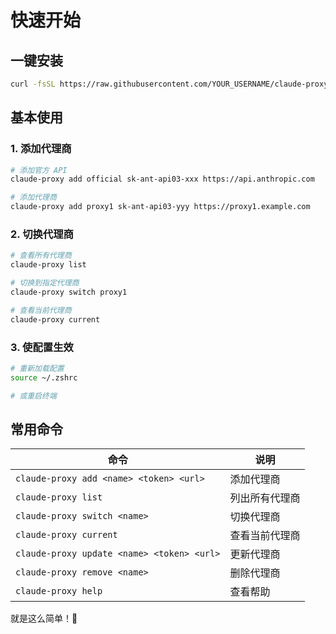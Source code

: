 # 快速开始

## 一键安装

```bash
curl -fsSL https://raw.githubusercontent.com/YOUR_USERNAME/claude-proxy-manager/main/install.sh | bash
```

## 基本使用

### 1. 添加代理商

```bash
# 添加官方 API
claude-proxy add official sk-ant-api03-xxx https://api.anthropic.com

# 添加代理商
claude-proxy add proxy1 sk-ant-api03-yyy https://proxy1.example.com
```

### 2. 切换代理商

```bash
# 查看所有代理商
claude-proxy list

# 切换到指定代理商
claude-proxy switch proxy1

# 查看当前代理商
claude-proxy current
```

### 3. 使配置生效

```bash
# 重新加载配置
source ~/.zshrc

# 或重启终端
```

## 常用命令

| 命令 | 说明 |
|------|------|
| `claude-proxy add <name> <token> <url>` | 添加代理商 |
| `claude-proxy list` | 列出所有代理商 |
| `claude-proxy switch <name>` | 切换代理商 |
| `claude-proxy current` | 查看当前代理商 |
| `claude-proxy update <name> <token> <url>` | 更新代理商 |
| `claude-proxy remove <name>` | 删除代理商 |
| `claude-proxy help` | 查看帮助 |

就是这么简单！🎉